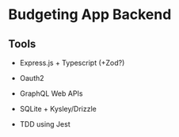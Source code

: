 # Budgeting App Backend

## Tools

- Express.js + Typescript (+Zod?)
- Oauth2
- GraphQL Web APIs
- SQLite + Kysley/Drizzle

- TDD using Jest
